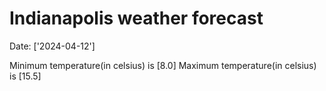 # Indianapolis weather forecast 
Date: ['2024-04-12'] 

Minimum temperature(in celsius) is [8.0] 
Maximum temperature(in celsius) is [15.5]